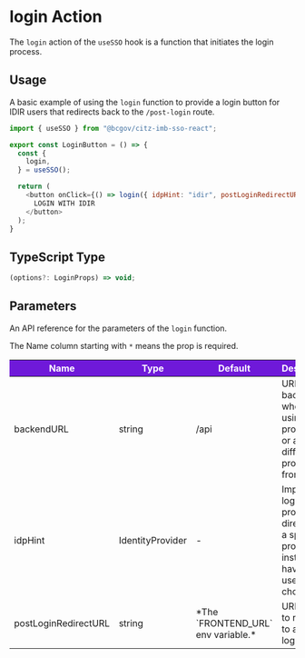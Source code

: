 # login Action 

The `login` action of the `useSSO` hook is a function that initiates the login process.

## Usage

A basic example of using the `login` function to provide a login button for IDIR users that redirects back to the `/post-login` route.

```JavaScript
import { useSSO } from "@bcgov/citz-imb-sso-react";

export const LoginButton = () => {
  const {
    login,
  } = useSSO();

  return (
    <button onClick={() => login({ idpHint: "idir", postLoginRedirectURL: "/post-login" })}>
      LOGIN WITH IDIR
    </button>
  );
}
```

## TypeScript Type

```TypeScript
(options?: LoginProps) => void;
```

## Parameters

An API reference for the parameters of the `login` function.

The Name column starting with `*` means the prop is required.

<table>
  <!-- Table columns -->
  <thead>
    <tr>
      <th style="background: #6f19d9; color: white;">Name</th>
      <th style="background: #6f19d9; color: white;">Type</th>
      <th style="background: #6f19d9; color: white;">Default</th>
      <th style="background: #6f19d9; color: white;">Description</th>
    </tr>
  </thead>

  <!-- Table rows -->
  <tbody>
  <tr>
      <td>backendURL</td>
      <td>string</td>
      <td>/api</td>
      <td>URL to the backend when not using a proxy pass, or a different proxy pass from `/api`.</td>
    </tr>
    <tr>
      <td>idpHint</td>
      <td>IdentityProvider</td>
      <td>-</td>
      <td>Improves login process by directing to a specific provider instead of having the user choose.</td>
    </tr>
    <tr>
      <td>postLoginRedirectURL</td>
      <td>string</td>
      <td>*The `FRONTEND_URL` env variable.*</td>
      <td>URL or path to redirect to after login.</td>
    </tr>
  </tbody>
</table>

